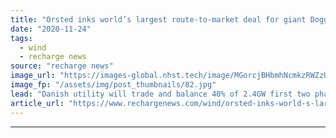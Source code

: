 ```yaml
---
title: "Orsted inks world’s largest route-to-market deal for giant Dogger Bank offshore wind farm"
date: "2020-11-24"
tags: 
  - wind
  - recharge news
source: "recharge news"
image_url: "https://images-global.nhst.tech/image/MGorcjBHbmhNcmkzRWZzUmVNQ0k4Rkc1Ujg2SzBrUGg4NGFScjAvZllUOD0=/nhst/binary/88877d6d5c9625f47cdffdc0f40058d4"
image_fp: "/assets/img/post_thumbnails/82.jpg"
lead: "Danish utility will trade and balance 40% of 2.4GW first two phases of world’s biggest offshore wind farm for rivals SSE and Equinor"
article_url: "https://www.rechargenews.com/wind/orsted-inks-world-s-largest-route-to-market-deal-for-giant-dogger-bank-offshore-wind-farm/2-1-917800"
---
```


---
